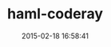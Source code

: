 ---
layout: post
title:  "haml-coderay"
repo:   "blom/haml-coderay"
date:   2015-02-18 16:58:41
gemurl: https://github.com/blom/haml-coderay
---